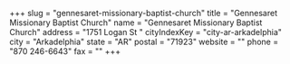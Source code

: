 +++
slug = "gennesaret-missionary-baptist-church"
title = "Gennesaret Missionary Baptist Church"
name = "Gennesaret Missionary Baptist Church"
address = "1751 Logan St "
cityIndexKey = "city-ar-arkadelphia"
city = "Arkadelphia"
state = "AR"
postal = "71923"
website = ""
phone = "870 246-6643"
fax = ""
+++
